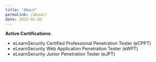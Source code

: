 ```yaml
---
title: "About"
permalink: /about/
date: 2022-01-02
---
```



**Active Certifications**:

- eLearnSecurity Certified Professional Penetration Tester (eCPPT)
- eLearnSecurity Web Application Penetration Tester (eWPT)
- eLearnSecurity Junior Penetration Tester (eJPT)
